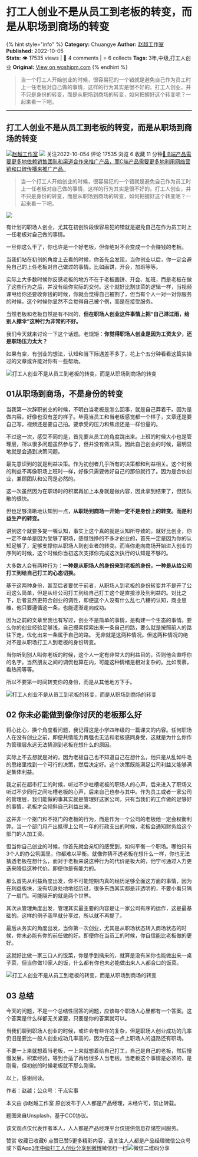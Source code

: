 # 打工人创业不是从员工到老板的转变，而是从职场到商场的转变
{% hint style="info" %}
**Category:** Chuangye
**Author:** [赵越工作室](https://www.woshipm.com/u/1458436)
**Published:** 2022-10-05  
**Stats:** 👁️ 17535 views | 💬 4 comments | ⭐ 6 collects
**Tags:** 3年,中级,打工人创业
**Original:** [View on woshipm.com](https://www.woshipm.com/chuangye/5632795.html)
{% endhint %}
> 当一个打工人开始创业的时候，很容易犯的一个错就是避免自己作为员工时上一任老板对自己做的事情，这样的行为其实是很不好的。打工人创业，并不只是身份的转变，而是从职场到商场的转变，如何把握好这个转变呢？一起来看一下吧。

---

## 打工人创业不是从员工到老板的转变，而是从职场到商场的转变

[![](https://static.woshipm.com/APP_U_202209_20220901001029_6681.jpg?imageView2/1/w/72/h/72/q/100)](https://www.woshipm.com/u/1458436)[赵越工作室](https://www.woshipm.com/u/1458436) ![](https://static.woshipm.com/tag/1121_1@2x.png) 关注2022-10-054 评论 17535 浏览 6 收藏 11 分钟[🔗 B端产品需要更多地依赖销售团队和渠道合作来推广产品，而C端产品需要更多地利用网络营销和口碑传播来推广产品..](https://ke.qidianla.com/courses/bcpm)

> 当一个打工人开始创业的时候，很容易犯的一个错就是避免自己作为员工时上一任老板对自己做的事情，这样的行为其实是很不好的。打工人创业，并不只是身份的转变，而是从职场到商场的转变，如何把握好这个转变呢？一起来看一下吧。

![](https://image.woshipm.com/wp-files/2022/10/WwD8nz3VniW9FZN1Mqtt.jpg)

有计划的职场人创业，尤其在初创阶段很容易犯的错就是避免自己在作为员工时上一任老板对自己做的事情。

一旦你这么干了，你也许是一个好老板，但你绝对不会变成一个会赚钱的老板。

当我们站在初创的角度上去看的时候，你首先会发现，当你创业以后，你一定会避免自己的上任老板对自己做过的事情。比如画饼，开会，加班等等。

实际上大多数时候你反感老板的地方不在于老板画饼、开会、加班，而是老板在做了这些行为之后，并没有给你实际的交付。这个就好比割韭菜的逻辑一样，当视频课甩给你还要收你钱的时候，你就会觉得自己被割了，但当有个人一对一对你服务的时候，这个时候你显然不会觉得自己被个例，而是在接受服务。

当然老板和老板自然是有不同的，**但在职场人创业这件事情上把“自己淋过雨，给别人撑伞”这种行为非常的不好。**

我们今天就来讨论一下这个话题。老规矩：**你觉得职场人创业是因为工资太少，还是职场压力太大？**

如果有空，有创业的想法，认知和当下际遇差不多了，花上个五分钟看看这篇实操过的文章或许能对你有一些帮助。

![打工人创业不是从员工到老板的转变，而是从职场到商场的转变](https://image.woshipm.com/wp-files/2022/10/yyvruyYmrjsuiP3fzN5w.jpeg)

## 01从职场到商场，不是身份的转变

当我第一次辞职创业的时候，不明白当老板是怎么回事，就是自己莽着干。因为是做内容，好像也没有差的样子。毕竟当员工和当老板感觉都一个样子，文章还是要自己写，视频还是要自己拍。要承受的压力和焦虑还是一样份量的。

不过这一次，感受不同的是，首先要从员工的角度跳出来。上班的时候大小也是管理层，所以很多问题虽然参与了，但并没有做决策。因此自己创业的时候，最明显地就是会遇到决策问题。

最先意识到的就是利益决策。作为初创者几乎所有的决策都和利益相关。这个时候的利益不再像职场上班时一样，好像只需要做好自己的那份就行了。因为是合伙创业，兼顾团队和公司是必然的。

这一次虽然因为在职场时的积累再加上本身就是做内容，因此拿到结果了，但团队散的很快。

但也足够清晰地认知到一点，**从职场到商场一开始一定不是身份上的转变。而是利益生产的转变。**

讲到这个就要多提一嘴认知，事实上这个真的就是认知所导致的。就好比创业，你一定不单单是因为受够了职场，感觉钱挣的不多才创业的，首先一定是因为你的认知足够了，足够支撑你从职场人到创业者的转变。而当你走向商场开始进入创业的序列的时候，这个时候你当初这次支撑你完成这次执行的认知是不够的。

大多数人会有两种行为：**一种是从职场人的身份来到老板的身份，一种是从给公司打工到给自己打工的心态切换。**

基于这两种身份，甚至后者要优于前者，从职场人到老板的身份转变并不是开了公司这么简单，但是从给公司打工到给自己打工这个是直接涉及到利益的。对比之下，后者显然更符合创业的调性，即便这个人没有什么乱七八糟的认知，商业思维，他只要遵循这一条，也能逐渐走向成功。

因为之前的文章里我也有写过，创业不是简单的事情，是构建一个生态的事情。要么你的创业经验足够浅，自己摸索探索出来一条自己的路，要么就是按照前人的路往下走，优化出来一条属于自己的路。 无非就是这两种情况。但这两种情况的绝对不是从职场打工人到老板的身份转变。

当你听到别人叫你老板的时候，这个人一定有非常大的利益目的，否则他会直呼你的名字。当然朋友之间的调侃也算在内，可能这种情绪是相对复杂的。比如羡慕，看热闹等等。

所以不要第一时间转变你的身份，而是从其他地方下手。

![打工人创业不是从员工到老板的转变，而是从职场到商场的转变](https://image.woshipm.com/wp-files/2022/10/sV1Z1jwhej08lXhet4Wl.jpeg)

## 02 你未必能做到像你讨厌的老板那么好

将心比心，换个角度看问题，我记得这是小学四年级的一篇课文的内容。任何职场人在没有创业之前，即便共情能力再强也无法和老板感同身受，这就是为什么你作为管理层永远无法猜测到老板在想什么的原因。

实际上不去想就是对的，因为老板自己也不知道自己在想什么，他只是从乱如牛毛的思绪里找到一个可行的决策，然后决定好。这个决策既能满足公司利益又能够满足集体利益。

我之前在超市打工的时候，听过不少吐槽老板的职场人的心声，后来进入了职场又听过不少同行之间吐槽老板的心声，后来自己也参与其中。作为员工或者一家公司的管理层，我们能做的事其实就是管理好这家公司，只有当我们的工作做的足够好的事情，老板才会倾斜自己利益出来。

这并非一个抠门和不抠门的老板的行为，而是作为一个公司的老板他一定会权衡利弊。当一个部门月产出抵得上公司一年的行政支出的时候，老板会通知财务给这个部门的人加工资。

但当你自己创业的时候，你首先就会亲切的感受到，如何平衡一个职场。哪怕只有3个人的办公氛围里，你都难以平衡。就像你猜不透老板在想什么一样，你也无法猜透老板在想什么，而对于老板来说这种行为的代价是极大的，他宁可通过人力更迭来降低这种代价。即便你是有能力的。

那么首先从利益角度出发，你不可能短期内真的经历足够全面这方面的事情，因为在利益版块，没有切身处地地经历过，很多东西其实都是非透明的，不要小看只隔了一扇门。可能隔开的就是两个世界。

其次从管理角度出发，管理其实最主要的内容是让一家公司有序的运作，这是最基础的。这样的例子我早就分享过，所以就不再提了。

最后从务实的角度出发，当你第一次创业，尤其是从职场状态转入商场状态的时候，你未必能有你的前任做的好。即便你在当员工的时候，你自信能比老板做的更好。

这就好比做一家三口人的饭菜，你是手到擒来的，就算是没有米你也能做出来一桌子菜，但当你做10家人的饭，什么都有你也未必能做出来人人都合口的饭菜。

![打工人创业不是从员工到老板的转变，而是从职场到商场的转变](https://image.woshipm.com/wp-files/2022/10/VXHAFHdc6wrUPwcddQbq.jpeg)

## 03 总结

今天的问题，不是一个总结性回答的问题，应该每个职场人心里都有一个答案。这个答案是什么样都无关紧要，只要是你的答案就可以。

当我们聊到职场人创业的时候，或许会有些许的复杂，但是职场人创业成功的几率仍旧是要比一般人创业成功几率高的，因为在这一点上职场人的退路还有职场。

不要一上来就想着当老板，一上来就想着给自己打工，自己是自己的老板，然后慢慢发展，积累经验，等到合适了再给很多人当老板。当老板这个事情是必须的，是刚需，但初创的时候老板就不那么刚需。

以上，感谢阅读。

作者：赵越；公众号：干点实事

本文由 @赵越工作室 原创发布于人人都是产品经理，未经许可，禁止转载。

题图来自Unsplash，基于CC0协议。

该文观点仅代表作者本人，人人都是产品经理平台仅提供信息存储空间服务。

赞赏 收藏已收藏6 点赞已赞5更多精彩内容，请关注人人都是产品经理微信公众号或下载App[3年](https://www.woshipm.com/tag/3%e5%b9%b4)[中级](https://www.woshipm.com/tag/%e4%b8%ad%e7%ba%a7)[打工人创业](https://www.woshipm.com/tag/%e6%89%93%e5%b7%a5%e4%ba%ba%e5%88%9b%e4%b8%9a)[分享到微博](https://service.weibo.com/share/share.php?appkey=2775287854&title=打工人创业不是从员工到老板的转变，而是从职场到商场的转变&url=https://www.woshipm.com/chuangye/5632795.html&pic=https://image.woshipm.com/wp-files/2022/10/WwD8nz3VniW9FZN1Mqtt.jpg)微信扫一扫![微信二维码](https://api.pwmqr.com/qrcode/create/?url=https://www.woshipm.com/chuangye/5632795.html)分享
